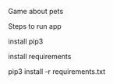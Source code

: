 Game about pets

Steps to run app

install pip3

install requirements

pip3 install -r requirements.txt